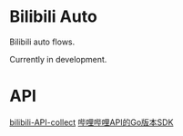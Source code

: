 # Bilibili Auto

Bilibili auto flows.

Currently in development.

# API

[bilibili-API-collect](https://github.com/SocialSisterYi/bilibili-API-collect)
[哔哩哔哩API的Go版本SDK](https://github.com/CuteReimu/bilibili?tab=readme-ov-file)
